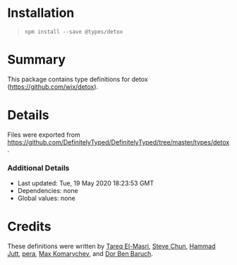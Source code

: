 # Installation
> `npm install --save @types/detox`

# Summary
This package contains type definitions for detox (https://github.com/wix/detox).

# Details
Files were exported from https://github.com/DefinitelyTyped/DefinitelyTyped/tree/master/types/detox.

### Additional Details
 * Last updated: Tue, 19 May 2020 18:23:53 GMT
 * Dependencies: none
 * Global values: none

# Credits
These definitions were written by [Tareq El-Masri](https://github.com/TareqElMasri), [Steve Chun](https://github.com/stevechun), [Hammad Jutt](https://github.com/hammadj), [pera](https://github.com/santiagofm), [Max Komarychev](https://github.com/maxkomarychev), and [Dor Ben Baruch](https://github.com/Dor256).
